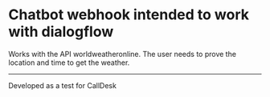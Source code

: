 # Chatbot webhook intended to work with dialogflow




Works with the API worldweatheronline.
The user needs to prove the location and time to get the weather.



---
Developed as a test for CallDesk
